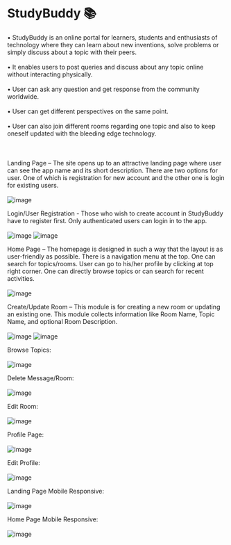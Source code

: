 # StudyBuddy 📚

•	StudyBuddy is an online portal for learners, students and enthusiasts of technology where they can learn about new inventions, solve problems or simply discuss about a topic with their peers.<br><br>
•	It enables users to post queries and discuss about any topic online without interacting physically.<br><br>
•	User can ask any question and get response from the community worldwide.<br><br>
•	User can get different perspectives on the same point.<br><br>
•	User can also join different rooms regarding one topic and also to keep oneself updated with the bleeding edge technology.<br><br>
<br><br>
Landing Page – The site opens up to an attractive landing page where user can see the app name and its short description. There are two options for user. One of which is registration for new account and the other one is login for existing users.<br><br>
![image](https://user-images.githubusercontent.com/98621723/176594486-83f65d5e-f73e-451c-b8d4-1254b7d2f491.png)

Login/User Registration - Those who wish to create account in StudyBuddy have to register first. Only authenticated users can login in to the app.<br><br>
![image](https://user-images.githubusercontent.com/98621723/176594520-9ae537f1-0b70-44b6-8be6-4e9a79b7f43f.png)
![image](https://user-images.githubusercontent.com/98621723/176594557-ccecd922-a6c6-41b8-90f2-97d4de84069a.png)

Home Page – The homepage is designed in such a way that the layout is as user-friendly as possible. There is a navigation menu at the top. One can search for topics/rooms. User can go to his/her profile by clicking at top right corner. One can directly browse topics or can search for recent activities.  <br><br>
![image](https://user-images.githubusercontent.com/98621723/176594537-aaf638f9-49b1-4d6c-af45-88461b453473.png)

Create/Update Room – This module is for creating a new room or updating an existing one. This module collects information like Room Name, Topic Name, and optional Room Description.<br><br>
![image](https://user-images.githubusercontent.com/98621723/176594601-b3de9e61-f8b4-4753-bd62-eb5270300431.png)
![image](https://user-images.githubusercontent.com/98621723/176594648-13a87169-1088-4eda-9075-606829415334.png)

Browse Topics:<br><br>
![image](https://user-images.githubusercontent.com/98621723/176594773-e2d20ab9-da25-4aee-bad2-2a2a43eb10f7.png)

Delete Message/Room:<br><br>
![image](https://user-images.githubusercontent.com/98621723/176594795-702e4079-e727-4aea-8f7a-bca5c3876cf5.png)

Edit Room:<br><br>
![image](https://user-images.githubusercontent.com/98621723/176594818-0bb867de-4ff9-45bc-a1f1-bae239ec1b0b.png)

Profile Page:<br><br>
![image](https://user-images.githubusercontent.com/98621723/176594838-62c1541b-5727-4c46-9802-9e2b4a12176d.png)

Edit Profile:<br><br>
 ![image](https://user-images.githubusercontent.com/98621723/176594851-0ee474a9-692c-4f11-881b-7009818b0b64.png)

Landing Page Mobile Responsive:<br><br>
![image](https://user-images.githubusercontent.com/98621723/176594865-2f4560e8-0f49-4cf8-98f8-00f0e96b4c6c.png)

Home Page Mobile Responsive:<br><br>
![image](https://user-images.githubusercontent.com/98621723/176594880-6ebf72bf-c988-4f22-b754-1a8154015082.png)






